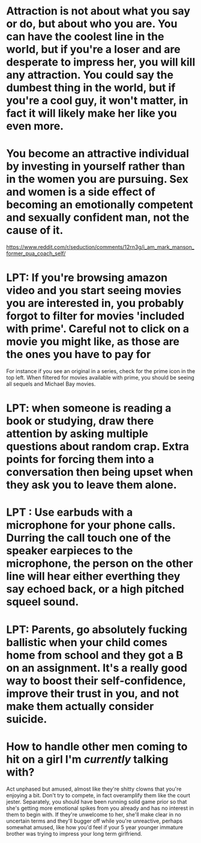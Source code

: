 
# Attraction is not about what you say or do, but about who you are. You can have the coolest line in the world, but if you're a loser and are desperate to impress her, you will kill any attraction. You could say the dumbest thing in the world, but if you're a cool guy, it won't matter, in fact it will likely make her like you even more.

# You become an attractive individual by investing in yourself rather than in the women you are pursuing. Sex and women is a side effect of becoming an emotionally competent and sexually confident man, not the cause of it.
https://www.reddit.com/r/seduction/comments/12rn3g/i_am_mark_manson_former_pua_coach_self/

# LPT: If you're browsing amazon video and you start seeing movies you are interested in, you probably forgot to filter for movies 'included with prime'. Careful not to click on a movie you might like, as those are the ones you have to pay for

For instance if you see an original in a series, check for the prime icon in the top left. When filtered for movies available with prime, you should be seeing all sequels and Michael Bay movies.

# LPT: when someone is reading a book or studying, draw there attention by asking multiple questions about random crap. Extra points for forcing them into a conversation then being upset when they ask you to leave them alone. 

# LPT : Use earbuds with a microphone for your phone calls. Durring the call touch one of the speaker earpieces to the microphone, the person on the other line will hear either everthing they say echoed back, or a high pitched squeel sound.

# LPT: Parents, go absolutely fucking ballistic when your child comes home from school and they got a B on an assignment. It's a really good way to boost their self-confidence, improve their trust in you, and not make them actually consider suicide.

# How to handle other men coming to hit on a girl I'm *currently* talking with? 
Act unphased but amused, almost like they're shitty clowns that you're enjoying a bit. Don't try to compete, in fact overamplify them like the court jester. Separately, you should have been running solid game prior so that she's getting more emotional spikes from you already and has no interest in them to begin with. If they're unwelcome to her, she'll make clear in no uncertain terms and they'll bugger off while you're unreactive, perhaps somewhat amused, like how you'd feel if your 5 year younger immature brother was trying to impress your long term girlfriend. 
